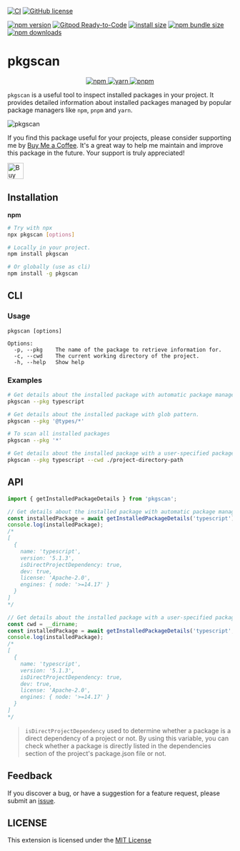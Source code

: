 [![CI](https://github.com/nguyenngoclongdev/pkgscan/actions/workflows/ci.yml/badge.svg)](https://github.com/nguyenngoclongdev/pkgscan/actions/workflows/ci.yml)
[![GitHub license](https://img.shields.io/badge/license-MIT-blue.svg?style=flat-square)](https://github.com/nguyenngoclongdev/pkgscan/)

[![npm version](https://img.shields.io/npm/v/pkgscan.svg?style=flat-square)](https://www.npmjs.org/package/pkgscan)
[![Gitpod Ready-to-Code](https://img.shields.io/badge/Gitpod-Ready--to--Code-blue?logo=gitpod&style=flat-square)](https://gitpod.io/#https://github.com/nguyenngoclongdev/pkgscan)
[![install size](https://img.shields.io/badge/dynamic/json?url=https://packagephobia.com/v2/api.json?p=pkgscan&query=$.install.pretty&label=install%20size&style=flat-square)](https://packagephobia.now.sh/result?p=pkgscan)
[![npm bundle size](https://img.shields.io/bundlephobia/minzip/pkgscan?style=flat-square)](https://bundlephobia.com/package/pkgscan@latest)
[![npm downloads](https://img.shields.io/npm/dt/pkgscan.svg?style=flat-square)](https://npm-stat.com/charts.html?package=pkgscan)

# pkgscan

<p align="center">
  <!-- npm -->
  <a href="https://www.npmjs.com" target="_blank">
      <img src="https://img.shields.io/badge/npm-CB3837?logo=npm&logoColor=fff&style=for-the-badge" alt="npm">
  </a>
  <!-- yarn -->
  <a href="https://yarnpkg.com" target="_blank">
     <img src="https://img.shields.io/badge/Yarn-2C8EBB?logo=yarn&logoColor=fff&style=for-the-badge" alt="yarn">
  </a>
    <!-- pnpm -->
  <a href="https://pnpm.io" target="_blank">
     <img src="https://img.shields.io/badge/pnpm-F69220?logo=pnpm&logoColor=fff&style=for-the-badge" alt="pnpm">
  </a>
</p>

`pkgscan` is a useful tool to inspect installed packages in your project. It provides detailed information about installed packages managed by popular package managers like `npm`, `pnpm` and `yarn`.

![pkgscan](https://github.com/nguyenngoclongdev/pkgscan/raw/HEAD/images/demo.gif)

If you find this package useful for your projects, please consider supporting me by [Buy Me a Coffee](https://ko-fi.com/D1D2LBPX9). It's a great way to help me maintain and improve this package in the future. Your support is truly appreciated!

<a href='https://ko-fi.com/D1D2LBPX9' target='_blank'>
    <img height='36' style='border:0px;height:36px;' src='https://storage.ko-fi.com/cdn/kofi3.png?v=3' border='0' alt='Buy Me a Coffee' />
</a>

## Installation

**npm**

```sh
# Try with npx
npx pkgscan [options]

# Locally in your project.
npm install pkgscan

# Or globally (use as cli)
npm install -g pkgscan
```

## CLI

### Usage

```
pkgscan [options]

Options:
  -p, --pkg    The name of the package to retrieve information for.
  -c, --cwd    The current working directory of the project.
  -h, --help   Show help
```

### Examples

```sh
# Get details about the installed package with automatic package manager detection.
pkgscan --pkg typescript

# Get details about the installed package with glob pattern.
pkgscan --pkg '@types/*'

# To scan all installed packages
pkgscan --pkg '*'

# Get details about the installed package with a user-specified package manager.
pkgscan --pkg typescript --cwd ./project-directory-path
```

## API

```typescript
import { getInstalledPackageDetails } from 'pkgscan';

// Get details about the installed package with automatic package manager detection.
const installedPackage = await getInstalledPackageDetails('typescript');
console.log(installedPackage);
/*
[
  {
    name: 'typescript',
    version: '5.1.3',
    isDirectProjectDependency: true,
    dev: true,
    license: 'Apache-2.0',
    engines: { node: '>=14.17' }
  }
]
*/

// Get details about the installed package with a user-specified package manager.
const cwd = __dirname;
const installedPackage = await getInstalledPackageDetails('typescript', cwd);
console.log(installedPackage);
/*
[
  {
    name: 'typescript',
    version: '5.1.3',
    isDirectProjectDependency: true,
    dev: true,
    license: 'Apache-2.0',
    engines: { node: '>=14.17' }
  }
]
*/
```

> `isDirectProjectDependency` used to determine whether a package is a direct dependency of a project or not. By using this variable, you can check whether a package is directly listed in the dependencies section of the project's package.json file or not.

## Feedback

If you discover a bug, or have a suggestion for a feature request, please
submit an [issue](https://github.com/nguyenngoclongdev/pkgscan/issues).

## LICENSE

This extension is licensed under the [MIT License](LICENSE)
